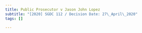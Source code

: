 ```yaml
---
title: Public Prosecutor v Jason John Lopez
subtitle: "[2020] SGDC 112 / Decision Date: 27\_April\_2020"
tags: []

---
```

